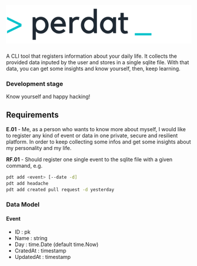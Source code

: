 ![perdat](assets/perdat_light_2x.png)
=========================

A CLI tool that registers information about your daily life.
It collects the provided data inputed by the user and stores in a single sqlite file.
With that data, you can get some insights and know yourself, then, keep learning.

### Development stage

Know yourself and happy hacking!


## Requirements

**E.01** - Me, as a person who wants to know more about myself, I would like to register any kind of event or data in one private, secure and resilient platform. In order to keep collecting some infos and get some insights about my personality and my life.

**RF.01** - Should register one single event to the sqlite file with a given command, e.g. 
```bash
pdt add <event> [--date -d]
pdt add headache
pdt add created pull request -d yesterday
```


### Data Model

#### Event
- ID        :  pk
- Name      :  string
- Day       :  time.Date (default time.Now)
- CratedAt  :  timestamp
- UpdatedAt :  timestamp
